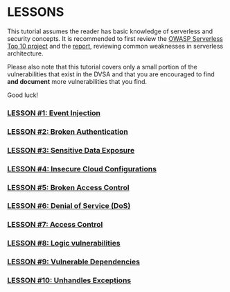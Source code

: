 # LESSONS
This tutorial assumes the reader has basic knowledge of serverless and security concepts. It is recommended to first review the [OWASP Serverless Top 10 project](https://www.owasp.org/index.php?title=OWASP_Serverless_Top_10_Project) and the [report](https://github.com/OWASP/Serverless-Top-10-Project/), reviewing common weaknesses in serverless architecture.

Please also note that this tutorial covers only a small portion of the vulnerabilities that exist in the DVSA and that you are encouraged to find **and document** more vulnerabilities that you find.

Good luck!


### [LESSON #1: Event Injection](../LESSONS/LESSON_01.md)
### [LESSON #2: Broken Authentication](../LESSONS/LESSON_02.md)
### [LESSON #3: Sensitive Data Exposure](../LESSONS/LESSON_03.md)
### [LESSON #4: Insecure Cloud Configurations](../LESSONS/LESSON_04.md)
### [LESSON #5: Broken Access Control](../LESSONS/LESSON_05.md)
### [LESSON #6: Denial of Service (DoS)](../LESSONS/LESSON_06.md)
### [LESSON #7: Access Control ](../LESSONS/LESSON_07.md)
### [LESSON #8: Logic vulnerabilities](../LESSONS/LESSON_08.md)
### [LESSON #9: Vulnerable Dependencies](../LESSONS/LESSON_09.md)
### [LESSON #10: Unhandles Exceptions](../LESSONS/LESSON_10.md)
